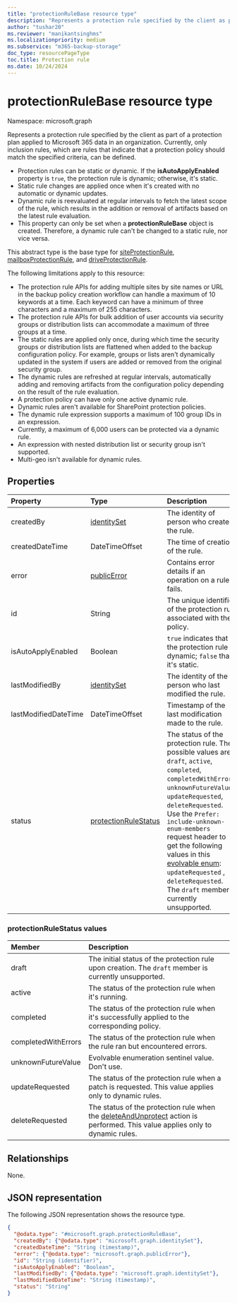 ```yaml
---
title: "protectionRuleBase resource type"
description: "Represents a protection rule specified by the client as part of a protection plan applied to Microsoft 365 data in an organization."
author: "tushar20"
ms.reviewer: "manikantsinghms"
ms.localizationpriority: medium
ms.subservice: "m365-backup-storage"
doc_type: resourcePageType
toc.title: Protection rule
ms.date: 10/24/2024
---
```


# protectionRuleBase resource type

Namespace: microsoft.graph

Represents a protection rule specified by the client as part of a protection plan applied to Microsoft 365 data in an organization. Currently, only inclusion rules, which are rules that indicate that a protection policy should match the specified criteria, can be defined.

- Protection rules can be static or dynamic. If the **isAutoApplyEnabled** property is `true`, the protection rule is dynamic; otherwise, it's static.
- Static rule changes are applied once when it's created with no automatic or dynamic updates.
- Dynamic rule is reevaluated at regular intervals to fetch the latest scope of the rule, which results in the addition or removal of artifacts based on the latest rule evaluation.
- This property can only be set when a **protectionRuleBase** object is created. Therefore, a dynamic rule can't be changed to a static rule, nor vice versa.

This abstract type is the base type for [siteProtectionRule](../resources/siteprotectionrule.md), [mailboxProtectionRule](../resources/mailboxprotectionrule.md), and [driveProtectionRule](../resources/driveprotectionrule.md).

The following limitations apply to this resource:

- The protection rule APIs for adding multiple sites by site names or URL in the backup policy creation workflow can handle a maximum of 10 keywords at a time. Each keyword can have a minimum of three characters and a maximum of 255 characters.
- The protection rule APIs for bulk addition of user accounts via security groups or distribution lists can accommodate a maximum of three groups at a time.
- The static rules are applied only once, during which time the security groups or distribution lists are flattened when added to the backup configuration policy. For example, groups or lists aren't dynamically updated in the system if users are added or removed from the original security group.
- The dynamic rules are refreshed at regular intervals, automatically adding and removing artifacts from the configuration policy depending on the result of the rule evaluation.
- A protection policy can have only one active dynamic rule.
- Dynamic rules aren't available for SharePoint protection policies.
- The dynamic rule expression supports a maximum of 100 group IDs in an expression.
- Currently, a maximum of 6,000 users can be protected via a dynamic rule.
- An expression with nested distribution list or security group isn't supported.
- Multi-geo isn't available for dynamic rules.

## Properties

|Property|Type|Description|
|:---|:---|:---|
|createdBy|[identitySet](../resources/identityset.md)|The identity of person who created the rule.|
|createdDateTime|DateTimeOffset|The time of creation of the rule.|
|error|[publicError](../resources/publicerror.md)|Contains error details if an operation on a rule fails.|
|id|String|The unique identifier of the protection rule associated with the policy.|
|isAutoApplyEnabled|Boolean| `true` indicates that the protection rule is dynamic; `false` that it's static.|
|lastModifiedBy|[identitySet](../resources/identityset.md)|The identity of the person who last modified the rule.|
|lastModifiedDateTime|DateTimeOffset|Timestamp of the last modification made to the rule.|
|status|[protectionRuleStatus](../resources/protectionrulebase.md#protectionrulestatus-values)|The status of the protection rule. The possible values are: `draft`, `active`, `completed`, `completedWithErrors`, `unknownFutureValue`, `updateRequested`, `deleteRequested`. Use the `Prefer: include-unknown-enum-members` request header to get the following values in this [evolvable enum](/graph/best-practices-concept#handling-future-members-in-evolvable-enumerations): `updateRequested` , `deleteRequested`. The `draft` member is currently unsupported.|

### protectionRuleStatus values

|Member | Description |
|:------|:------------|
|draft | The initial status of the protection rule upon creation. The `draft` member is currently unsupported. |
|active | The status of the protection rule when it's running.|
|completed | The status of the protection rule when it's successfully applied to the corresponding policy.|
|completedWithErrors | The status of the protection rule when the rule ran but encountered errors.|
|unknownFutureValue | Evolvable enumeration sentinel value. Don't use.    |
|updateRequested | The status of the protection rule when a patch is requested. This value applies only to dynamic rules.|
|deleteRequested | The status of the protection rule when the [deleteAndUnprotect](../api/protectionrulebase-deleteandunprotect.md) action is performed. This value applies only to dynamic rules.|

## Relationships

None.

## JSON representation

The following JSON representation shows the resource type.
<!-- {
  "blockType": "resource",
  "keyProperty": "id",
  "@odata.type": "microsoft.graph.protectionRuleBase",
  "baseType": "microsoft.graph.entity",
  "openType": false
}
-->
``` json
{
  "@odata.type": "#microsoft.graph.protectionRuleBase",
  "createdBy": {"@odata.type": "microsoft.graph.identitySet"},
  "createdDateTime": "String (timestamp)",
  "error": {"@odata.type": "microsoft.graph.publicError"},
  "id": "String (identifier)",
  "isAutoApplyEnabled": "Boolean",
  "lastModifiedBy": {"@odata.type": "microsoft.graph.identitySet"},
  "lastModifiedDateTime": "String (timestamp)",
  "status": "String"
}
```
